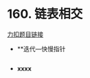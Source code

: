 # 160. 链表相交
[力扣题目链接](https://leetcode.cn/problems/intersection-of-two-linked-lists-lcci/description/)
- **迭代—快慢指针
```java

```
- **xxxx**
```java 

```
